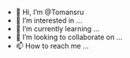 - 👋 Hi, I’m @Tomansru
- 👀 I’m interested in ...
- 🌱 I’m currently learning ...
- 💞️ I’m looking to collaborate on ...
- 📫 How to reach me ...

<!---
Tomansru/Tomansru is a ✨ special ✨ repository because its `README.md` (this file) appears on your GitHub profile.
You can click the Preview link to take a look at your changes.
--->
